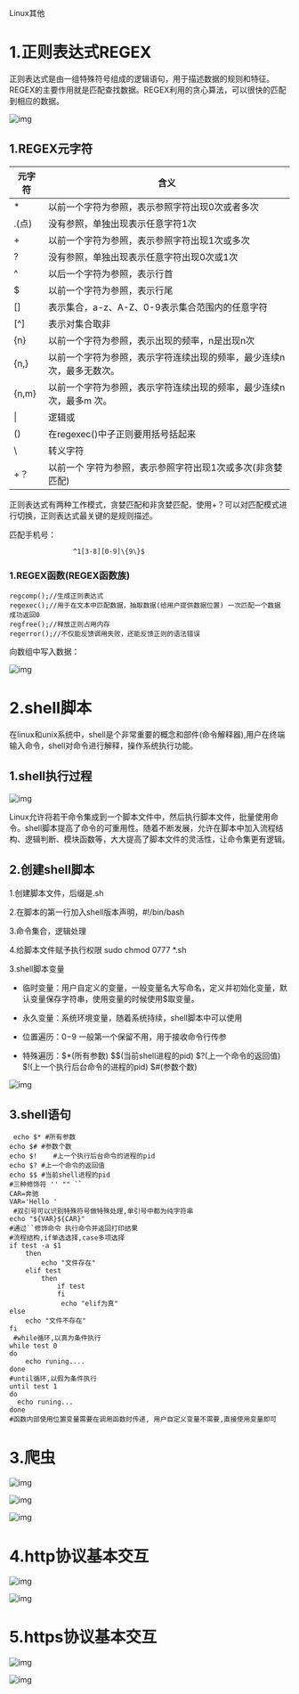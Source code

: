 Linux其他

# 1.正则表达式REGEX

正则表达式是由一组特殊符号组成的逻辑语句，用于描述数据的规则和特征。REGEX的主要作用就是匹配查找数据。REGEX利用的贪心算法，可以很快的匹配到相应的数据。

![img](https://a46xfr1zy5.feishu.cn/space/api/box/stream/download/asynccode/?code=MzMzNWJmOTA0NmY2NzI0NDAwZjY4MjE4ZDkyYTE4YmRfR2tjNm5rOE9zU1lRUjA3T29zZjRoU1FGSTE0VEhKSEZfVG9rZW46Ym94Y250SVdwRjV3a2JhOEpNTFMxdVFTV2llXzE2NDcxODIzNzc6MTY0NzE4NTk3N19WNA)

## 1.REGEX元字符

| 元字符   | 含义                                  |
| ----- | ----------------------------------- |
| *     | 以前一个字符为参照，表示参照字符出现0次或者多次            |
| .(点)  | 没有参照，单独出现表示任意字符1次                   |
| +     | 以前一个字符为参照，表示参照字符出现1次或多次             |
| ?     | 没有参照，单独出现表示任意字符出现0次或1次              |
| ^     | 以后一个字符为参照，表示行首                      |
| $     | 以前一个字符为参照，表示行尾                      |
| []    | 表示集合，a-z、A-Z、0-9表示集合范围内的任意字符        |
| [^]   | 表示对集合取非                             |
| {n}   | 以前一个字符为参照，表示出现的频率，n是出现n次            |
| {n,}  | 以前一个字符为参照，表示字符连续出现的频率，最少连续n次，最多无数次。 |
| {n,m} | 以前一个字符为参照，表示字符连续出现的频率，最少连续n次，最多m 次。 |
| \|    | 逻辑或                                 |
| ()    | 在regexec()中子正则要用括号括起来               |
| \     | 转义字符                                |
| +？    | 以前一个 字符为参照，表示参照字符出现1次或多次(非贪婪匹配)     |

​    正则表达式有两种工作模式，贪婪匹配和非贪婪匹配，使用+？可以对匹配模式进行切换，正则表达式最关键的是规则描述。

匹配手机号：

```C%2B%2B
                ^1[3-8][0-9]\{9\}$
```

### 1.REGEX函数(REGEX函数族)

```C%2B%2B
regcomp();//生成正则表达式
regexec();//用于在文本中匹配数据，抽取数据(给用户提供数据位置) 一次匹配一个数据 成功返回0
regfree();//释放正则占用内存
regerror();//不仅能反馈调用失败，还能反馈正则的语法错误
```

向数组中写入数据：

![img](https://a46xfr1zy5.feishu.cn/space/api/box/stream/download/asynccode/?code=NzhjYWU3ZDFlOWJkNmJmODk1MjFlY2FlNTAxYjFlMjVfTWdGZUZEQU9yT0xNbnhWZURrNTVMc0REd1ZDSXdKU0hfVG9rZW46Ym94Y25hZUt0QkVJaGVCbHZBMHZvMmY0bmZnXzE2NDcxODIzNzc6MTY0NzE4NTk3N19WNA)

# 2.shell脚本

​     在linux和unix系统中，shell是个非常重要的概念和部件(命令解释器),用户在终端输入命令，shell对命令进行解释，操作系统执行功能。

## 1.shell执行过程

![img](https://a46xfr1zy5.feishu.cn/space/api/box/stream/download/asynccode/?code=Y2FhYjdjNzZlNGUwYTJiZjIzMmE3NzhiNWRmNTQzOTBfdk9IMWp6akJTVlYzSVRnanh6bWVCcG5GeVY3Ym5WYXdfVG9rZW46Ym94Y24xR1E2aGxxY1Z2dE0wdHptdnZTU1hkXzE2NDcxODIzNzc6MTY0NzE4NTk3N19WNA)

Linux允许将若干命令集成到一个脚本文件中，然后执行脚本文件，批量使用命令。shell脚本提高了命令的可重用性。随着不断发展，允许在脚本中加入流程结构、逻辑判断、模块函数等，大大提高了脚本文件的灵活性，让命令集更有逻辑。

## 2.创建shell脚本

1.创建脚本文件，后缀是.sh

2.在脚本的第一行加入shell版本声明，#!/bin/bash

3.命令集合，逻辑处理

4.给脚本文件赋予执行权限 sudo chmod 0777 *.sh

3.shell脚本变量

- 临时变量：用户自定义的变量，一般变量名大写命名，定义并初始化变量，默认变量保存字符串，使用变量的时候使用$取变量。

- 永久变量：系统环境变量，随着系统持续，shell脚本中可以使用

- 位置遍历：$0-$9 一般第一个保留不用，用于接收命令行传参

- 特殊遍历：$*(所有参数)        $$(当前shell进程的pid)        $?(上一个命令的返回值)        $!(上一个执行后台命令的进程的pid)        $#(参数个数)

![img](https://a46xfr1zy5.feishu.cn/space/api/box/stream/download/asynccode/?code=MDE2MTBlNDk5ZGM5Yjc3NzgwNWZhMTNkOTNkZmNmYjVfRkVER1l4MDlMWlRGdXJERWtXR0U2SnQ5Z2lGQTVncHhfVG9rZW46Ym94Y25RYTh2d2lhZmhKOXhYTjF5YURJYkpjXzE2NDcxODIzNzc6MTY0NzE4NTk3N19WNA)

## 3.shell语句

```C%2B%2B
 echo $* #所有参数
echo $# #参数个数
echo $!    #上一个执行后台命令的进程的pid
echo $? #上一个命令的返回值
echo $$ #当前shell进程的pid
#三种修饰符 '' "" ``
CAR=奔驰
VAR='Hello '
 #双引号可以识别特殊符号做特殊处理,单引号中都为纯字符串
echo "${VAR}${CAR}"
#通过``修饰命令 执行命令并返回打印结果
#流程结构,if单选选择,case多项选择
if test -a $1
    then
        echo "文件存在"
    elif test 
        then
            if test
            fi
             echo "elif为真"
else             
    echo "文件不存在"
fi
 #while循环,以真为条件执行
while test 0
do
    echo runing....
done
#until循环,以假为条件执行
until test 1
do
  echo runing...
done
#函数内部使用位置变量需要在调用函数时传递, 用户自定义变量不需要,直接使用变量即可
```

# 3.爬虫

![img](https://a46xfr1zy5.feishu.cn/space/api/box/stream/download/asynccode/?code=OGRjYTgwYjU2MjI1NTc2MWE2MTA0YmM2MTE1ODA3MDVfdVJnVTRBUURkN2JXOEhLNVRUOFNTVHVyR29WbEJ4djFfVG9rZW46Ym94Y25BRkNzQ2VMRGxOTTJvN09hRjhxZDF6XzE2NDcxODIzNzc6MTY0NzE4NTk3N19WNA)

![img](https://a46xfr1zy5.feishu.cn/space/api/box/stream/download/asynccode/?code=YmNmODlmZTRiYmU5YmE0OTNkODM3NTM3NjFhYmMyZDRfQVU2cDBORlhiZnJaUUZ1ekxRQ1ZyNWhWUkVtWkRJR1dfVG9rZW46Ym94Y25yb2RTQUdWMHRkb29NcFVoNGZZVlJlXzE2NDcxODIzNzc6MTY0NzE4NTk3N19WNA)

![img](https://a46xfr1zy5.feishu.cn/space/api/box/stream/download/asynccode/?code=MDc3MmE2NmJkODM2OTcxNjE5ZmM0M2ZjOGRmNTQ1OTdfSVFmRHlTQ2J3YmpuU1MyM1FYRWlHVUhadmhhUnF1MWVfVG9rZW46Ym94Y25rbm5MQWh4OURsbGJRNHFGeGdDV1FoXzE2NDcxODIzNzc6MTY0NzE4NTk3N19WNA)

# 4.http协议基本交互

![img](https://a46xfr1zy5.feishu.cn/space/api/box/stream/download/asynccode/?code=MGUzY2UwN2Q0NGQ1Y2VmZTc3MTYzODNlNjIzMGY2ZDlfOTdkYVZSZ3lYMVJjaEtBYkZsRnl5WHJuMTZTQ1FMOVhfVG9rZW46Ym94Y25FbGlPM256N0pwYVBCV1F5N3ZtNzNnXzE2NDcxODIzNzc6MTY0NzE4NTk3N19WNA)

![img](https://a46xfr1zy5.feishu.cn/space/api/box/stream/download/asynccode/?code=YjUzZDQyM2NhNTkyNGY5YTljMjZlYTFjM2YyYjkyMzJfSkpBczVpdDZyQk9HbkhZcnk2QkxyRG42T005TjhGcnVfVG9rZW46Ym94Y24xQXc2c2JldVppcVVkZXpOdWRHVnhoXzE2NDcxODIzNzc6MTY0NzE4NTk3N19WNA)

# 5.https协议基本交互

![img](https://a46xfr1zy5.feishu.cn/space/api/box/stream/download/asynccode/?code=MWIyZDIxNzkwZmI1YzIyN2FhNGMwMGI0YmIwOWNiNDNfNHhaakxKcnQ1c0tqeXlrakRJWmdmNDNYTHBTRG1HQnBfVG9rZW46Ym94Y25aYnB6YklHcFJVT1ZLVzdHSTR6eDhnXzE2NDcxODIzNzc6MTY0NzE4NTk3N19WNA)

![img](https://a46xfr1zy5.feishu.cn/space/api/box/stream/download/asynccode/?code=YzQ5ZjQ5YTZhMjgyZDEwYjZiMDYzYmEzNTgzNTdhNDJfOVlXeXNLdXdPVFBod1A4dEo3d2lqRXVoYkpMVG1oUDVfVG9rZW46Ym94Y25uNGtCdmc5TVBUbEtkYlRlY1F4bUdkXzE2NDcxODIzNzc6MTY0NzE4NTk3N19WNA)